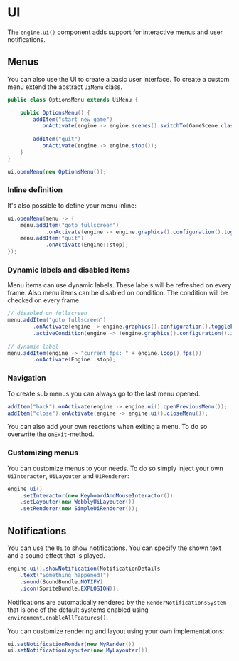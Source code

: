 # UI

The `engine.ui()` component adds support for interactive menus and user notifications.

## Menus

You can also use the UI to create a basic user interface.
To create a custom menu extend the abstract `UiMenu` class.

``` java title="OptionsMenu.java"
public class OptionsMenu extends UiMenu {

    public OptionsMenu() {
        addItem("start new game")
          .onActivate(engine -> engine.scenes().switchTo(GameScene.class));
          
        addItem("quit")
          .onActivate(engine -> engine.stop());
    }
}
```

``` java
ui.openMenu(new OptionsMenu());
```

### Inline definition

It's also possible to define your menu inline:

``` java title="InlineExample.java"
ui.openMenu(menu -> {
    menu.addItem("goto fullscreen")
            .onActivate(engine -> engine.graphics().configuration().toggleFullscreen());
    menu.addItem("quit")
            .onActivate(Engine::stop);
});
```

### Dynamic labels and disabled items

Menu items can use dynamic labels.
These labels will be refreshed on every frame.
Also menu items can be disabled on condition.
The condition will be checked on every frame.

``` java
// disabled on fullscreen
menu.addItem("goto fullscreen")
        .onActivate(engine -> engine.graphics().configuration().toggleFullscreen())
        .activeCondition(engine -> !engine.graphics().configuration().isFullscreen());
        
// dynamic label
menu.addItem(engine -> "current fps: " + engine.loop().fps())
        .onActivate(Engine::stop);
```

### Navigation

To create sub menus you can always go to the last menu opened.

``` java
addItem("back").onActivate(engine -> engine.ui().openPreviousMenu());
addItem("close").onActivate(engine -> engine.ui().closeMenu());
```

You can also add your own reactions when exiting a menu.
To do so overwrite the `onExit`-method.

### Customizing menus

You can customize menus to your needs.
To do so simply inject your own `UiInteractor`, `UiLayouter` and `UiRenderer`:

``` java
engine.ui()
    .setInteractor(new KeyboardAndMouseInteractor())
    .setLayouter(new WobblyUiLayouter())
    .setRenderer(new SimpleUiRenderer());
```

## Notifications

You can use the `Ui` to show notifications.
You can specify the shown text and a sound effect that is played.

``` java
engine.ui().showNotification(NotificationDetails
    .text("Something happened!")
    .sound(SoundBundle.NOTIFY)
    .icon(SpriteBundle.EXPLOSION));
```

Notifications are automatically rendered by the `RenderNotificationsSystem` that is one of the default systems enabled using `environment.enableAllFeatures()`.

You can customize rendering and layout using your own implementations:

``` java
ui.setNotificationRender(new MyRender())
ui.setNotificationLayouter(new MyLayouter());
```
